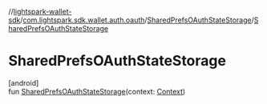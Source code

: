 //[lightspark-wallet-sdk](../../../index.md)/[com.lightspark.sdk.wallet.auth.oauth](../index.md)/[SharedPrefsOAuthStateStorage](index.md)/[SharedPrefsOAuthStateStorage](-shared-prefs-o-auth-state-storage.md)

# SharedPrefsOAuthStateStorage

[android]\
fun [SharedPrefsOAuthStateStorage](-shared-prefs-o-auth-state-storage.md)(context: [Context](https://developer.android.com/reference/kotlin/android/content/Context.html))
